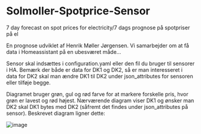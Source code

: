 # Solmoller-Spotprice-Sensor
7 day forecast on spot prices for electricity/7 dags prognose på spotpriser på el

En prognose udviklet af Henrik Møller Jørgensen. Vi samarbejder om at få data i Homeassistant på en ubesværet måde...

Sensor skal indsættes i configuration.yaml eller den fil du bruger til sensorer i HA.
Bemærk der både er data for DK1 og DK2, så er man interesseret i data for DK2 skal man ændre DK1 til DK2 under json_attributes for sensoren eller tilføje begge.

Diagramet bruger grøn, gul og rød farve for at markere forskelle pris, hvor grøn er lavest og rød højest. Nærværende diagram viser DK1 og ønsker man DK2 skal DK1 bytes med DK2 (såfremt det findes under json_attributes på sensor).
Beskrevet diagram ligner dette:

![image](https://user-images.githubusercontent.com/103023823/183309344-2bd09143-c189-4f97-882a-ad02583a04ba.png)
